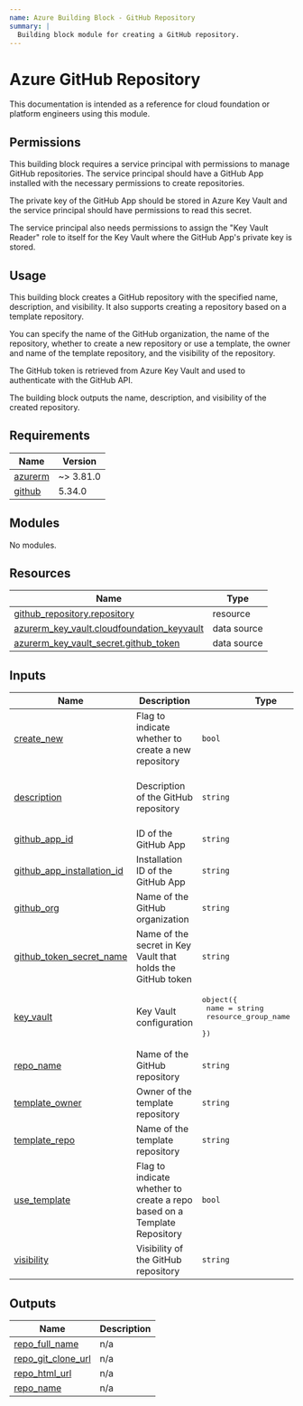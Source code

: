 ```yaml
---
name: Azure Building Block - GitHub Repository
summary: |
  Building block module for creating a GitHub repository.
---
```


# Azure GitHub Repository

This documentation is intended as a reference for cloud foundation or platform engineers using this module.

## Permissions

This building block requires a service principal with permissions to manage GitHub repositories. The service principal should have a GitHub App installed with the necessary permissions to create repositories.

The private key of the GitHub App should be stored in Azure Key Vault and the service principal should have permissions to read this secret.

The service principal also needs permissions to assign the "Key Vault Reader" role to itself for the Key Vault where the GitHub App's private key is stored.

## Usage

This building block creates a GitHub repository with the specified name, description, and visibility. It also supports creating a repository based on a template repository.

You can specify the name of the GitHub organization, the name of the repository, whether to create a new repository or use a template, the owner and name of the template repository, and the visibility of the repository.

The GitHub token is retrieved from Azure Key Vault and used to authenticate with the GitHub API.

The building block outputs the name, description, and visibility of the created repository.

<!-- BEGIN_TF_DOCS -->
## Requirements

| Name | Version |
|------|---------|
| <a name="requirement_azurerm"></a> [azurerm](#requirement\_azurerm) | ~> 3.81.0 |
| <a name="requirement_github"></a> [github](#requirement\_github) | 5.34.0 |

## Modules

No modules.

## Resources

| Name | Type |
|------|------|
| [github_repository.repository](https://registry.terraform.io/providers/integrations/github/5.34.0/docs/resources/repository) | resource |
| [azurerm_key_vault.cloudfoundation_keyvault](https://registry.terraform.io/providers/hashicorp/azurerm/latest/docs/data-sources/key_vault) | data source |
| [azurerm_key_vault_secret.github_token](https://registry.terraform.io/providers/hashicorp/azurerm/latest/docs/data-sources/key_vault_secret) | data source |

## Inputs

| Name | Description | Type | Default | Required |
|------|-------------|------|---------|:--------:|
| <a name="input_create_new"></a> [create\_new](#input\_create\_new) | Flag to indicate whether to create a new repository | `bool` | n/a | yes |
| <a name="input_description"></a> [description](#input\_description) | Description of the GitHub repository | `string` | `"created by github-repo-building-block"` | no |
| <a name="input_github_app_id"></a> [github\_app\_id](#input\_github\_app\_id) | ID of the GitHub App | `string` | n/a | yes |
| <a name="input_github_app_installation_id"></a> [github\_app\_installation\_id](#input\_github\_app\_installation\_id) | Installation ID of the GitHub App | `string` | n/a | yes |
| <a name="input_github_org"></a> [github\_org](#input\_github\_org) | Name of the GitHub organization | `string` | n/a | yes |
| <a name="input_github_token_secret_name"></a> [github\_token\_secret\_name](#input\_github\_token\_secret\_name) | Name of the secret in Key Vault that holds the GitHub token | `string` | n/a | yes |
| <a name="input_key_vault"></a> [key\_vault](#input\_key\_vault) | Key Vault configuration | <pre>object({<br>    name                = string<br>    resource_group_name = string<br>  })</pre> | n/a | yes |
| <a name="input_repo_name"></a> [repo\_name](#input\_repo\_name) | Name of the GitHub repository | `string` | `"github-repo"` | no |
| <a name="input_template_owner"></a> [template\_owner](#input\_template\_owner) | Owner of the template repository | `string` | n/a | yes |
| <a name="input_template_repo"></a> [template\_repo](#input\_template\_repo) | Name of the template repository | `string` | `"github-repo"` | no |
| <a name="input_use_template"></a> [use\_template](#input\_use\_template) | Flag to indicate whether to create a repo based on a Template Repository | `bool` | `false` | no |
| <a name="input_visibility"></a> [visibility](#input\_visibility) | Visibility of the GitHub repository | `string` | `"private"` | no |

## Outputs

| Name | Description |
|------|-------------|
| <a name="output_repo_full_name"></a> [repo\_full\_name](#output\_repo\_full\_name) | n/a |
| <a name="output_repo_git_clone_url"></a> [repo\_git\_clone\_url](#output\_repo\_git\_clone\_url) | n/a |
| <a name="output_repo_html_url"></a> [repo\_html\_url](#output\_repo\_html\_url) | n/a |
| <a name="output_repo_name"></a> [repo\_name](#output\_repo\_name) | n/a |
<!-- END_TF_DOCS -->
